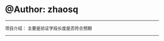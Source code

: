 # @Author: zhaosq

----------------------------------------------------

项目介绍：
	主要是验证字段长度是否符合预期

----------------------------------------------------

